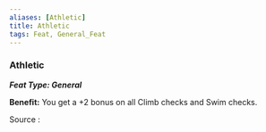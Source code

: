 ```yaml
---
aliases: [Athletic]
title: Athletic
tags: Feat, General_Feat
---
```

### Athletic 
***Feat Type: General***

**Benefit:** You get a +2 bonus on all Climb checks and Swim checks.


Source :
